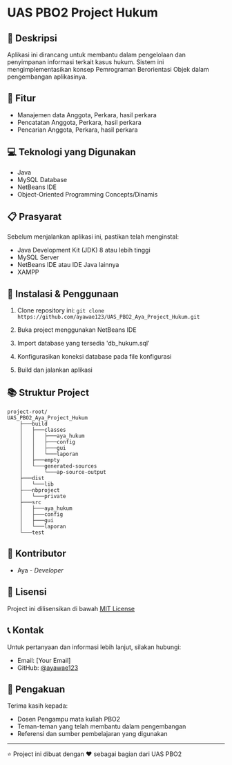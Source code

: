 # UAS PBO2 Project Hukum

## 📝 Deskripsi
Aplikasi ini dirancang untuk membantu dalam pengelolaan dan penyimpanan informasi terkait kasus hukum. Sistem ini mengimplementasikan konsep Pemrograman Berorientasi Objek dalam pengembangan aplikasinya.

## 🚀 Fitur
- Manajemen data Anggota, Perkara, hasil perkara
- Pencatatan Anggota, Perkara, hasil perkara
- Pencarian Anggota, Perkara, hasil perkara

## 💻 Teknologi yang Digunakan
- Java
- MySQL Database  
- NetBeans IDE
- Object-Oriented Programming Concepts/Dinamis
  

## 📋 Prasyarat
Sebelum menjalankan aplikasi ini, pastikan telah menginstal:
- Java Development Kit (JDK) 8 atau lebih tinggi
- MySQL Server
- NetBeans IDE atau IDE Java lainnya
- XAMPP

## 🔧 Instalasi & Penggunaan
1. Clone repository ini:
```git clone https://github.com/ayawae123/UAS_PBO2_Aya_Project_Hukum.git```

2. Buka project menggunakan NetBeans IDE

3. Import database yang tersedia 'db_hukum.sql'

4. Konfigurasikan koneksi database pada file konfigurasi  

5. Build dan jalankan aplikasi

## 📚 Struktur Project
```
project-root/
UAS_PBO2_Aya_Project_Hukum
    ├───build
    │   ├───classes
    │   │   ├───aya_hukum
    │   │   ├───config
    │   │   ├───gui
    │   │   └───laporan
    │   ├───empty
    │   └───generated-sources
    │       └───ap-source-output
    ├───dist
    │   └───lib
    ├───nbproject
    │   └───private
    ├───src
    │   ├───aya_hukum
    │   ├───config
    │   ├───gui
    │   └───laporan
    └───test
```
## 👥 Kontributor
- Aya - *Developer*

## 📄 Lisensi
Project ini dilisensikan di bawah [MIT License](LICENSE)

## 📞 Kontak
Untuk pertanyaan dan informasi lebih lanjut, silakan hubungi:
- Email: [Your Email]
- GitHub: [@ayawae123](https://github.com/ayawae123)

## 🙏 Pengakuan
Terima kasih kepada:
- Dosen Pengampu mata kuliah PBO2
- Teman-teman yang telah membantu dalam pengembangan
- Referensi dan sumber pembelajaran yang digunakan

---
⭐ Project ini dibuat dengan ♥ sebagai bagian dari UAS PBO2
